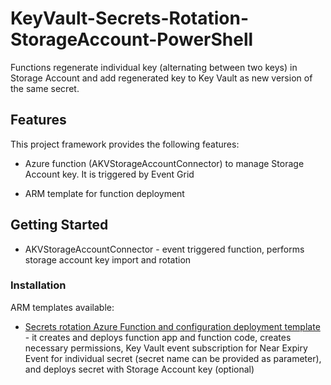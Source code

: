 # KeyVault-Secrets-Rotation-StorageAccount-PowerShell

Functions regenerate individual key (alternating between two keys) in Storage Account and add regenerated key to Key Vault as new version of the same secret.

## Features

This project framework provides the following features:

* Azure function (AKVStorageAccountConnector) to manage Storage Account key. It is triggered by Event Grid 

* ARM template for function deployment 

## Getting Started

* AKVStorageAccountConnector - event triggered function, performs storage account key import and rotation

### Installation

ARM templates available:

* [Secrets rotation Azure Function and configuration deployment template](https://github.com/Azure/KeyVault-Secrets-Rotation-StorageAccount-PowerShell/blob/main/ARM-Templates/Readme.md) - it creates and deploys function app and function code, creates necessary permissions,  Key Vault event subscription for Near Expiry Event for individual secret (secret name can be provided as parameter), and deploys secret with Storage Account key (optional)
